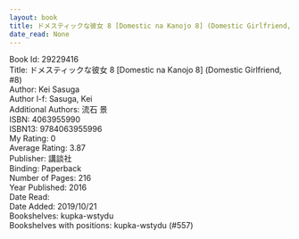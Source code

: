 ```yaml
---
layout: book
title: ドメスティックな彼女 8 [Domestic na Kanojo 8] (Domestic Girlfriend,  no. 8)
date_read: None
---
```


Book Id: 29229416<br />
Title: ドメスティックな彼女 8 [Domestic na Kanojo 8] (Domestic Girlfriend, #8)<br />
Author: Kei Sasuga<br />
Author l-f: Sasuga, Kei<br />
Additional Authors: 流石 景<br />
ISBN: 4063955990<br />
ISBN13: 9784063955996<br />
My Rating: 0<br />
Average Rating: 3.87<br />
Publisher: 講談社<br />
Binding: Paperback<br />
Number of Pages: 216<br />
Year Published: 2016<br />
Date Read: <br />
Date Added: 2019/10/21<br />
Bookshelves: kupka-wstydu<br />
Bookshelves with positions: kupka-wstydu (#557)<br />

